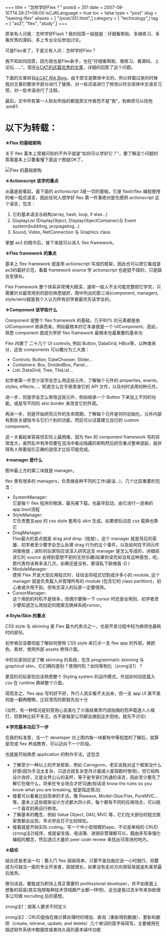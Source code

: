 +++
title = "怎样学好Flex？"
postid = 351
date = 2007-08-10T14:28:21+08:00
isCJKLanguage = true
toc = false
type = "post"
slug = "leaning-flex"
aliases = [ "/post/351.html",]
category = [ "technology",]
tag = [ "as3", "flex", "study",]
+++


原来有人问我：怎样学好Flash？我的回答一般就是：仔细看帮助、多做练习、多看优秀的源码、多上专业论坛参加讨论。

可是Flex来了，于是又有人问：怎样学好Flex？

我不知如何回答，因为我也是Flex新手，也在“仔细看帮助、做练习、看源码、上论坛......”。现在[d.CAT的这篇优秀的文章](http://ria.richtechmedia.com/2007/08/09/flex-%e5%ad%b8%e7%bf%92%e8%b3%87%e6%ba%90%e6%9b%b4%e6%96%b0/)，详细的回答了这个问题。

下面的文章转自[d.CAT RIA
Blog](http://ria.richtechmedia.com/)，由于原文是繁体中文的，所以转载过来的时候我对文章的繁体字部分进行了替换，对一些词语进行了修改以符合简体中文语言习惯，对一些术语进行了注释。

最后，文中所有第一人称处所指的都是原文作者而不是“我”，有麻烦可以找他
:em61:

以下为转载：<!--more-->  
==================================================================

**＊Flex 的基础架构**

关于 flex
基本上常被问到的不外乎就是“如何可以学好它？”，要了解这个问题的答案基本上只要看懂下面这个图就OK了。

![Flex 的基础架构](/uploads/2007/08/flexstructure.gif)

**＊Actionscript 该学的重点**

从最底层看起，最下面的 actionscript 3是一切的基础，它是 flash/flex
编程使用的唯一程式语言，因此任何人想学好 flex 第一件事绝对是先摸熟
actionscript 这个语言，包含：

1.  它的基本语法与结构(array, hash, loop, if else…)
2.  DisplayList (DisplayObject, DisplayObjectContainer)与 Event
    system(bubbling, propagating…)
3.  Sound, Video, NetConnection 与 Graphics class

掌握 as3 的精华后，接下来就可以进入 flex framework。

**＊Flex framework 的重点**

基本上 flex framework 就是用 actionscript
写成的框架，因此也可以把它看成是 as3的最好示范，看着 framework source 学
actionscript 也是挺不错的，只是路会变很长。

Flex Framework
整个体系非常博大精深，通常一般人不太可能完整把它学完，只需要针对最常用到的部份熟悉就好，图中列出的那三块(component,
managers, style/skin)就是我个人认为所有初学者最优先该学会的。

**＊Component 该学些什么**

Component 是整个 flex framework 的基础，几乎80% 的元素都是由 UIComponent
继承而来，例如最根本的它本身就是一个 UIComponent，因此，熟悉 component
就成为学好 flex framework 最根本也最重要的基本功

Flex 内建了 二十几个 UI controls, 例如 Button, DataGrid,
HBox等，以种类来分，这些 components 可以概分为三大类：

-   Controls: Button, DateChooser, Slider…
-   Containers: Box, DividedBox, Panel…
-   List: DataGrid, Tree, TileList…

初学者第一步至少该学会怎么用这些元件，了解每个元件的 properties, events,
styles, effects…，知道怎么在手册里查它的 API
文件，以及何时该用何种元件。

进一步，则是学会怎么修改这些元件，例如继承一个 Button
下来加上不同的功能，或是写不同的 skin border 来改变它的外观。

再进一步，则是开始研究元件的生命周期，了解每个元件是何时初始化，元件内部有那些关键指令与它们个别的功能，然后可以试着建立自已的
custom component。

这一关看起来容易但实际上最困难，因为 flex 的 component framework
写的非常庞大，虽然乱中有序但要在混沌中看出隐藏的架构然后抓住重点整串提起，就非得有人带着指引正确的途径才比较可能完成。

**＊manager 是什么**

图中最上方的第二块就是 manager。

flex 里有很多的
managers，负责做各种不同的工作(废话…)，几个比较重要的包含：

-   SystemManager:  
    它是每个 flex 程序的根源，最先被下载，也最早启动，由它进行一连串的
    app boot流程
-   StyleManager:  
    它负责整支app 的 css style 套用与 skin 生成，如果想玩动态 css
    载换也靠它
-   DragManager:  
    Flex最大的卖点就是 drag and drop（拖放），这个 manager
    就是背后的英雄，初学者至少要学会怎么处理 drag
    行为的五个事件，以及如何在不同元件间做拖放；进阶的玩家则应该深入研究这支
    manager 是怎么写成的，详细阅读它的 source
    会得到意想不到的无穷乐趣(如果你读完却没有这种感觉，呃，那代表你该再多读几次，如果还是没有，那请私下联络我
    :D )
-   ModuleManager:  
    使用 Flex 开发大型应用程式时，往往会将程式切割成许多小的 module,
    这个 manager 就是负责载入并管理所有的 module (包含它的 class
    partition)，初心者或许用不到，但有志深入的玩家一定要很熟。
-   CursorManager:  
    这个用到的时机不是很多，但偶尔要换一下 cursor
    时还是会用到，初学者至少要知道怎么用指定的图案去换掉系统cursor。

**＊Style/Skin 的重点**

CSS style 与 skinning 是 Flex
最大的卖点之一，也是开发过程中较为麻烦也最耗时的部份。

初学者应该要彻底了解如何使用 CSS style 来打点一支 flex app
的外观，换颜色、素材，使用外部 assets 修饰介面。

中阶玩家则应该了解 skinning 的系统，包含 programmatic skinning 与
graphical skin，它们俩的差别？使用时机？如何客制化（zrong注1）？

更高阶的玩家则应该熟悉整个 Styling system 的运作模式，外加如何动态载入
css 在 runtime 换掉整个介面。

简而言之，flex app 写的好不好，外行人其实看不太出来，但一支 app UI
美不美则是一翻两瞪眼，比较漂亮的那就先加十分

(当然，有一种情况是刻意用心去美化了介面结果弄巧成拙搞的怨声载道人人喊打，但那种比较不多见，也不是每家公司都会搞到这步田地，就先不讨论)

**＊学完基本功后下一步**

在我的标准里，当一个 developer
对上图内每一块都有中等程度的了解后，就算是完成 flex
养成教育，可以迈向下一个阶段。

也就是开始熟悉 application 的制作手法，这包含

-   了解至少一种以上的开发框架，例如
    Cairngorm，老实说我对这个框架没什么好感(因为手法太复杂，只适合超复杂登月计画或火星探勘时使用)，但它结构设计良好，又是业界公认的圣杯，等于是专家们共通的语言，因此至少要先了解它在做什么，将来在专业场合才好沟通(俗话说
    know the rules so you know what you are breaking, 就是指这情况)
-   接着可以看看比较简单的手法，像 Riawave, Model-Glue:Flex,
    PureMVC…等，基本上这些框架设计方式都大同小异，每个都有不同的应用场合，可以挑一个喜欢的再自行修改。
-   了解基本的概念，例如 Value Object, DAO, MVC
    等，它们在大部份的程式框架里都会出现，早点学会日子比较轻松。
-   接着就是开始实际 coding，写一个中小型规模的app，不论是单纯的 CRUD
    (zrong注2)程序，或是留言版、电话簿、进销存管理都可以，籍由多写来强化编程的概念，然后透过大量的
    peer code review 来找出可改进的地方。

**＊结论**

结论还是老话一句：要入门 flex
超级简单，只要不是白痴应该一小时就行，但要成为可独当一面的专业开发者，路就很长，如果没有走对方向很容易就迷失甚至最后放弃。

换句话说，要能成为职场上真正需要的 professional
developer，并不如表面上想象的容易(其实我想每种技术领域跟产业都一样吧)，这也是我过去半年来协助很多公司做
recruiting 后的感想。

zrong注1：按客人要求不同定义  

zrong注2：CRUD是指在做计算处理时的增加、查询（重新得到数据）、更新和删除（create,
retrieve, update, and
delete）几个单词的首字母简写。主要被用在描述软件系统中数据库或者持久层的基本操作功能

